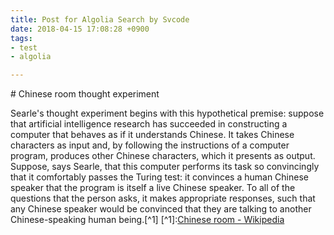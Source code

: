 ```yaml
---
title: Post for Algolia Search by Svcode
date: 2018-04-15 17:08:28 +0900
tags:
- test
- algolia

---
```

\# Chinese room thought experiment

Searle's thought experiment begins with this hypothetical premise: suppose that artificial intelligence research has succeeded in constructing a computer that behaves as if it understands Chinese. It takes Chinese characters as input and, by following the instructions of a computer program, produces other Chinese characters, which it presents as output. Suppose, says Searle, that this computer performs its task so convincingly that it comfortably passes the Turing test: it convinces a human Chinese speaker that the program is itself a live Chinese speaker. To all of the questions that the person asks, it makes appropriate responses, such that any Chinese speaker would be convinced that they are talking to another Chinese-speaking human being.\[^1\] \[^1\]:[Chinese room - Wikipedia](https://en.wikipedia.org/wiki/Chinese_room)